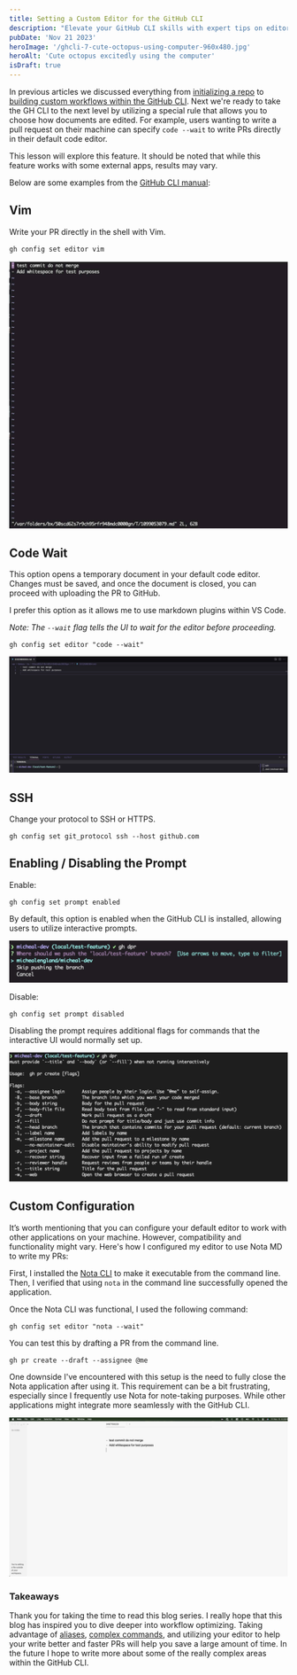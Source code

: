 ```yaml
---
title: Setting a Custom Editor for the GitHub CLI
description: "Elevate your GitHub CLI skills with expert tips on editor configurations and interactive prompts. Discover how to tailor the CLI to your workflow for maximum efficiency."
pubDate: 'Nov 21 2023'
heroImage: '/ghcli-7-cute-octopus-using-computer-960x480.jpg'
heroAlt: 'Cute octopus excitedly using the computer'
isDraft: true
---
```


In previous articles we discussed everything from [initializing a repo](/blog/ghcli-2-initializing-a-repo-with-the-github-cli/) to [building custom workflows within the GitHub CLI](/blog/ghcli-6-building-custom-github-cli-workflows/). Next we're ready to take the GH CLI to the next level by utilizing a special rule that allows you to choose how documents are edited. For example, users wanting to write a pull request on their machine can specify `code --wait` to write PRs directly in their default code editor.

This lesson will explore this feature. It should be noted that while this feature works with some external apps, results may vary.

Below are some examples from the [GitHub CLI manual](https://cli.github.com/manual/gh_config_set):

## Vim
Write your PR directly in the shell with Vim.
```shell
gh config set editor vim
```

![Editing commits with Vim](./assets/ghcli-7-commit-editor.jpg)

## Code Wait
This option opens a temporary document in your default code editor. Changes must be saved, and once the document is closed, you can proceed with uploading the PR to GitHub.

I prefer this option as it allows me to use markdown plugins within VS Code.

_Note: The `--wait` flag tells the UI to wait for the editor before proceeding._

```shell
gh config set editor "code --wait"
```

![Editing commits with VS Code using code --wait](./assets/ghcli-7-commi-code-wait.jpg)

## SSH
Change your protocol to SSH or HTTPS.

```shell
gh config set git_protocol ssh --host github.com
```

## Enabling / Disabling the Prompt
Enable:
```shell
gh config set prompt enabled
```

By default, this option is enabled when the GitHub CLI is installed, allowing users to utilize interactive prompts.

![GH CLI interactive prompts allow the interactive UI within terminal](./assets/ghcli-7-interactive-prompts.jpg)

Disable:
```shell
gh config set prompt disabled
```

Disabling the prompt requires additional flags for commands that the interactive UI would normally set up.

![Disable the GH CLI interactive prompts allows for fast updates with preconfigured commands](./assets/ghcli-7-interactive-prompts-disabled.jpg)

## Custom Configuration
It’s worth mentioning that you can configure your default editor to work with other applications on your machine. However, compatibility and functionality might vary. Here's how I configured my editor to use Nota MD to write my PRs:

First, I installed the [Nota CLI](https://docs.nota.md/command-line-interface) to make it executable from the command line. Then, I verified that using `nota` in the command line successfully opened the application.

Once the Nota CLI was functional, I used the following command:

```shell
gh config set editor "nota --wait"
```

You can test this by drafting a PR from the command line.

```shell
gh pr create --draft --assignee @me
```

One downside I've encountered with this setup is the need to fully close the Nota application after using it. This requirement can be a bit frustrating, especially since I frequently use Nota for note-taking purposes. While other applications might integrate more seamlessly with the GitHub CLI.

![Using Nota as an editor with the GitHub CLI.](./assets/ghcli-7-nota-editor.png)

### Takeaways
Thank you for taking the time to read this blog series. I really hope that this blog has inspired you to dive deeper into workflow optimizing. Taking advantage of [aliases](/blog/ghcli-5-creating-and-managing-github-cli-aliases/), [complex commands](/blog/ghcli-4-building-custom-github-cli-commands/), and utilizing your editor to help your write better and faster PRs will help you save a large amount of time. In the future I hope to write more about some of the really complex areas within the GitHub CLI.